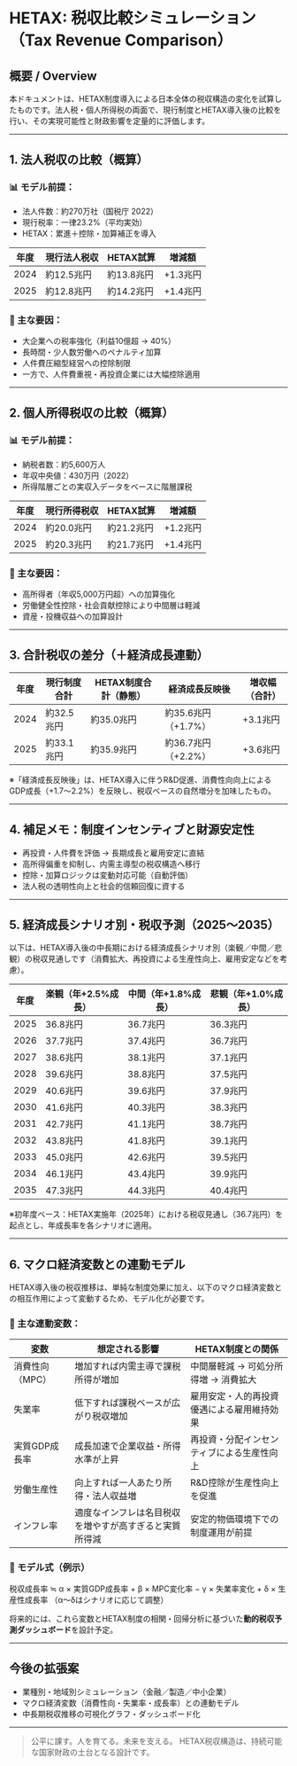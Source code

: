 # HETAX: 税収比較シミュレーション（Tax Revenue Comparison）

## 概要 / Overview

本ドキュメントは、HETAX制度導入による日本全体の税収構造の変化を試算したものです。法人税・個人所得税の両面で、現行制度とHETAX導入後の比較を行い、その実現可能性と財政影響を定量的に評価します。

---

## 1. 法人税収の比較（概算）

### 📊 モデル前提：

* 法人件数：約270万社（国税庁 2022）
* 現行税率：一律23.2%（平均実効）
* HETAX：累進＋控除・加算補正を導入

| 年度   | 現行法人税収  | HETAX試算 | 増減額    |
| ---- | ------- | ------- | ------ |
| 2024 | 約12.5兆円 | 約13.8兆円 | +1.3兆円 |
| 2025 | 約12.8兆円 | 約14.2兆円 | +1.4兆円 |

### 📌 主な要因：

* 大企業への税率強化（利益10億超 → 40%）
* 長時間・少人数労働へのペナルティ加算
* 人件費圧縮型経営への控除制限
* 一方で、人件費重視・再投資企業には大幅控除適用

---

## 2. 個人所得税収の比較（概算）

### 📊 モデル前提：

* 納税者数：約5,600万人
* 年収中央値：430万円（2022）
* 所得階層ごとの実収入データをベースに階層課税

| 年度   | 現行所得税収  | HETAX試算 | 増減額    |
| ---- | ------- | ------- | ------ |
| 2024 | 約20.0兆円 | 約21.2兆円 | +1.2兆円 |
| 2025 | 約20.3兆円 | 約21.7兆円 | +1.4兆円 |

### 📌 主な要因：

* 高所得者（年収5,000万円超）への加算強化
* 労働健全性控除・社会貢献控除により中間層は軽減
* 資産・投機収益への加算設計

---

## 3. 合計税収の差分（＋経済成長連動）

| 年度   | 現行制度合計  | HETAX制度合計（静態） | 経済成長反映後        | 増収幅（合計） |
| ---- | ------- | ------------- | -------------- | ------- |
| 2024 | 約32.5兆円 | 約35.0兆円       | 約35.6兆円（+1.7%） | +3.1兆円  |
| 2025 | 約33.1兆円 | 約35.9兆円       | 約36.7兆円（+2.2%） | +3.6兆円  |

※「経済成長反映後」は、HETAX導入に伴うR\&D促進、消費性向向上によるGDP成長（+1.7～2.2%）を反映し、税収ベースの自然増分を加味したもの。

---

## 4. 補足メモ：制度インセンティブと財源安定性

* 再投資・人件費を評価 → 長期成長と雇用安定に直結
* 高所得偏重を抑制し、内需主導型の税収構造へ移行
* 控除・加算ロジックは変動対応可能（自動評価）
* 法人税の透明性向上と社会的信頼回復に資する

---

## 5. 経済成長シナリオ別・税収予測（2025〜2035）

以下は、HETAX導入後の中長期における経済成長シナリオ別（楽観／中間／悲観）の税収見通しです（消費拡大、再投資による生産性向上、雇用安定などを考慮）。

| 年度   | 楽観（年+2.5%成長） | 中間（年+1.8%成長） | 悲観（年+1.0%成長） |
| ---- | ------------ | ------------ | ------------ |
| 2025 | 36.8兆円       | 36.7兆円       | 36.3兆円       |
| 2026 | 37.7兆円       | 37.4兆円       | 36.7兆円       |
| 2027 | 38.6兆円       | 38.1兆円       | 37.1兆円       |
| 2028 | 39.6兆円       | 38.8兆円       | 37.5兆円       |
| 2029 | 40.6兆円       | 39.6兆円       | 37.9兆円       |
| 2030 | 41.6兆円       | 40.3兆円       | 38.3兆円       |
| 2031 | 42.7兆円       | 41.1兆円       | 38.7兆円       |
| 2032 | 43.8兆円       | 41.8兆円       | 39.1兆円       |
| 2033 | 45.0兆円       | 42.6兆円       | 39.5兆円       |
| 2034 | 46.1兆円       | 43.4兆円       | 39.9兆円       |
| 2035 | 47.3兆円       | 44.3兆円       | 40.4兆円       |

※初年度ベース：HETAX実施年（2025年）における税収見通し（36.7兆円）を起点とし、年成長率を各シナリオに適用。

---

## 6. マクロ経済変数との連動モデル

HETAX導入後の税収推移は、単純な制度効果に加え、以下のマクロ経済変数との相互作用によって変動するため、モデル化が必要です。

### 📌 主な連動変数：

| 変数        | 想定される影響                     | HETAX制度との関係           |
| --------- | --------------------------- | --------------------- |
| 消費性向（MPC） | 増加すれば内需主導で課税所得が増加           | 中間層軽減 → 可処分所得増 → 消費拡大 |
| 失業率       | 低下すれば課税ベースが広がり税収増加          | 雇用安定・人的再投資優遇による雇用維持効果 |
| 実質GDP成長率  | 成長加速で企業収益・所得水準が上昇           | 再投資・分配インセンティブによる生産性向上 |
| 労働生産性     | 向上すれば一人あたり所得・法人収益増          | R\&D控除が生産性向上を促進       |
| インフレ率     | 適度なインフレは名目税収を増やすが高すぎると実質所得減 | 安定的物価環境下での制度運用が前提     |

### 🔄 モデル式（例示）

税収成長率 ≒ α × 実質GDP成長率 + β × MPC変化率 − γ × 失業率変化 + δ × 生産性成長率
（α〜δはシナリオに応じて調整）

将来的には、これら変数とHETAX制度の相関・回帰分析に基づいた**動的税収予測ダッシュボード**を設計予定。

---

## 今後の拡張案

* 業種別・地域別シミュレーション（金融／製造／中小企業）
* マクロ経済変数（消費性向・失業率・成長率）との連動モデル
* 中長期税収推移の可視化グラフ・ダッシュボード化

---

> 公平に課す。人を育てる。未来を支える。
> HETAX税収構造は、持続可能な国家財政の土台となる設計です。

